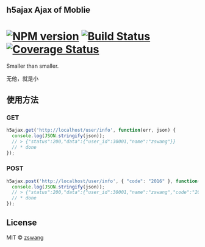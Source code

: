 h5ajax Ajax of Moblie
-----

# [![NPM version][npm-image]][npm-url] [![Build Status][travis-image]][travis-url] [![Coverage Status][coverage-image]][coverage-url]

Smaller than smaller. 

无他，就是小

## 使用方法

### GET

```js
h5ajax.get('http://localhost/user/info', function(err, json) {
  console.log(JSON.stringify(json));
  // > {"status":200,"data":{"user_id":30001,"name":"zswang"}}
  // * done
});
```

### POST

```js
h5ajax.post('http://localhost/user/info', { "code": "2016" }, function(err, json) {
  console.log(JSON.stringify(json));
  // > {"status":200,"data":{"user_id":30001,"name":"zswang","code":"2016"}}
  // * done
});
```

## License

MIT © [zswang](http://weibo.com/zswang)

[npm-url]: https://npmjs.org/package/h5ajax
[npm-image]: https://badge.fury.io/js/h5ajax.svg
[travis-url]: https://travis-ci.org/zswang/h5ajax
[travis-image]: https://travis-ci.org/zswang/h5ajax.svg?branch=master
[coverage-url]: https://coveralls.io/github/zswang/h5ajax?branch=master
[coverage-image]: https://coveralls.io/repos/zswang/h5ajax/badge.svg?branch=master&service=github
